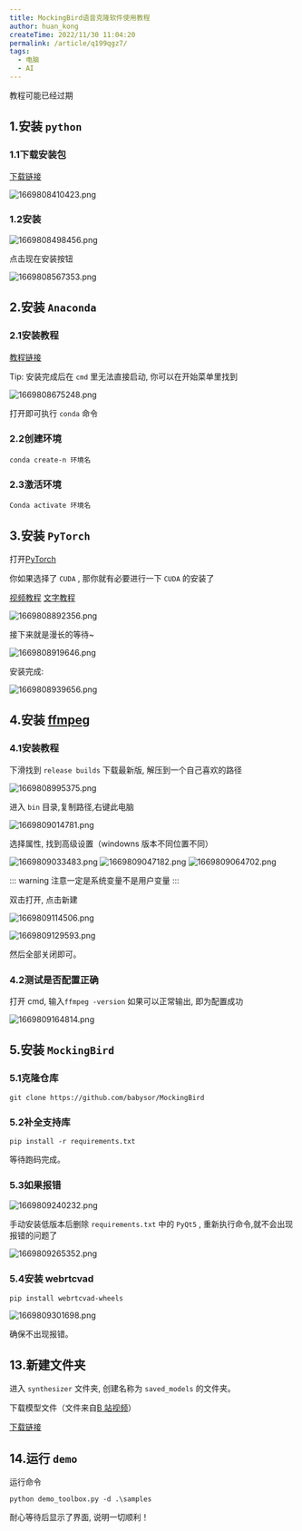 ```yaml
---
title: MockingBird语音克隆软件使用教程
author: huan_kong
createTime: 2022/11/30 11:04:20
permalink: /article/q199qgz7/
tags: 
  - 电脑
  - AI
---
```


教程可能已经过期

<!-- more -->

## 1.安装 `python`

### 1.1下载安装包

[下载链接](https://python.org/downloads/windows)

![1669808410423.png](https://img.huankong.top/i/2022/11/30/6387411c20645.png)

### 1.2安装

![1669808498456.png](https://img.huankong.top/i/2022/11/30/63874173d4144.png)

点击现在安装按钮

![1669808567353.png](https://img.huankong.top/i/2022/11/30/638741b8b8b08.png)

## 2.安装 `Anaconda`

### 2.1安装教程

[教程链接](https://zhuanlan.zhihu.com/p/348120084)

Tip: 安装完成后在 `cmd` 里无法直接启动, 你可以在开始菜单里找到

![1669808675248.png](https://img.huankong.top/i/2022/11/30/63874224825cf.png)

打开即可执行 `conda` 命令

### 2.2创建环境

```batch
conda create-n 环境名
```

### 2.3激活环境

```batch
Conda activate 环境名
```

## 3.安装 `PyTorch`

打开[PyTorch](https://pytorch.org/get-started/locally/)

你如果选择了 `CUDA` , 那你就有必要进行一下 `CUDA` 的安装了

[视频教程](https://www.bilibili.com/video/BV1q54y1y7Mf) [文字教程](/article/0fl508ok/)

![1669808892356.png](https://img.huankong.top/i/2022/11/30/638742fdec0aa.png)

接下来就是漫长的等待~

![1669808919646.png](https://img.huankong.top/i/2022/11/30/63874318651c0.png)

安装完成: 

![1669808939656.png](https://img.huankong.top/i/2022/11/30/6387432c5d5e3.png)

## 4.安装 [ffmpeg](https://www.gyan.dev/ffmpeg/builds/)

### 4.1安装教程

下滑找到 `release builds` 下载最新版, 解压到一个自己喜欢的路径

![1669808995375.png](https://img.huankong.top/i/2022/11/30/6387436429501.png)

进入 `bin` 目录,复制路径,右键此电脑

![1669809014781.png](https://img.huankong.top/i/2022/11/30/638743784806f.png)

选择属性, 找到高级设置（windowns 版本不同位置不同）

![1669809033483.png](https://img.huankong.top/i/2022/11/30/6387438bd5e0f.png)
![1669809047182.png](https://img.huankong.top/i/2022/11/30/63874397eb711.png)
![1669809064702.png](https://img.huankong.top/i/2022/11/30/638743a975104.png)

::: warning
注意一定是系统变量不是用户变量
:::

双击打开, 点击新建

![1669809114506.png](https://img.huankong.top/i/2022/11/30/638743db428ed.png)

![1669809129593.png](https://img.huankong.top/i/2022/11/30/638743ea65dcc.png)

然后全部关闭即可。

### 4.2测试是否配置正确

打开 cmd, 输入`ffmpeg -version`
如果可以正常输出, 即为配置成功

![1669809164814.png](https://img.huankong.top/i/2022/11/30/6387440d9315e.png)

## 5.安装 `MockingBird`

### 5.1克隆仓库

```batch
git clone https://github.com/babysor/MockingBird
```

### 5.2补全支持库

```batch
pip install -r requirements.txt
```

等待跑码完成。

### 5.3如果报错 

![1669809240232.png](https://img.huankong.top/i/2022/11/30/63874458f2cd6.png)

手动安装低版本后删除 `requirements.txt` 中的 `PyQt5` , 重新执行命令,就不会出现报错的问题了

![1669809265352.png](https://img.huankong.top/i/2022/11/30/638744725e6e8.png)

### 5.4安装 webrtcvad

```batch
pip install webrtcvad-wheels
```

![1669809301698.png](https://img.huankong.top/i/2022/11/30/6387449679680.png)

确保不出现报错。

## 13.新建文件夹

进入 `synthesizer` 文件夹, 创建名称为 `saved_models` 的文件夹。

下载模型文件（文件来自[B 站视频](https://www.bilibili.com/video/BV1DL4y1q7VL)）

[下载链接](https://x5cxfh7xs6.feishu.cn/file/boxcnk9Fzkx2yV6lqkPTZVikFif)

## 14.运行 `demo`

运行命令

```batch
python demo_toolbox.py -d .\samples
```

耐心等待后显示了界面, 说明一切顺利！